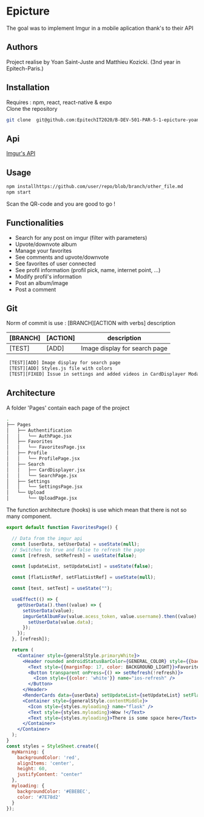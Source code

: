 # Epicture

The goal was to implement Imgur in a mobile aplication thank's to their API

## Authors

Project realise by Yoan Saint-Juste and Matthieu Kozicki. (3nd year in Epitech-Paris.)

## Installation

Requires : npm, react, react-native & expo </br>
Clone the repository

```bash
git clone  git@github.com:EpitechIT2020/B-DEV-501-PAR-5-1-epicture-yoan.saint-juste.git
```

## Api
[Imgur's API](https://apidocs.imgur.com/)

## Usage

```bash
npm installhttps://github.com/user/repo/blob/branch/other_file.md
npm start
```
Scan the QR-code and you are good to go !

## Functionalities

* Search for any post on imgur (filter with parameters)
* Upvote/downvote album
* Manage your favorites
* See comments and upvote/downvote
* See favorites of user connected
* See profil information (profil pick, name, internet point, ...)
* Modify profil's information
* Post an album/image
* Post a comment

## Git

Norm of commit is use : [BRANCH][ACTION with verbs] description

[BRANCH] | [ACTION] | description
------------ | ------------- | ------------
[TEST]|[ADD]| Image display for search page |


```bash
 [TEST][ADD] Image display for search page
 [TEST][ADD] Styles.js file with colors
 [TEST][FIXED] Issue in settings and added videos in CardDisplayer Modal
```

## Architecture
A folder 'Pages' contain each page of the project

```bash
.
├── Pages
│   ├── Authentification
│   │   └── AuthPage.jsx
│   ├── Favorites
│   │   └── FavoritesPage.jsx
│   ├── Profile
│   │   └── ProfilePage.jsx
│   ├── Search
│   │   ├── CardDisplayer.jsx
│   │   └── SearchPage.jsx
│   ├── Settings
│   │   └── SettingsPage.jsx
│   └── Upload
│       └── UploadPage.jsx

```

The function architecture (hooks) is use which mean that there is not so many component.

```jsx
export default function FavoritesPage() {

  // Data from the imgur api
  const [userData, setUserData] = useState(null);
  // Switches to true and false to refresh the page
  const [refresh, setRefresh] = useState(false);

  const [updateList, setUpdateList] = useState(false);

  const [flatListRef, setFlatListRef] = useState(null);

  const [test, setTest] = useState("");

  useEffect(() => {
    getUserData().then((value) => {
      setUserData(value);
      imgurGetAlbumFav(value.acess_token, value.username).then((value) => {
        setUserData(value.data);
      });
    });
  }, [refresh]);

  return (
    <Container style={generalStyle.primaryWhite}>
      <Header rounded androidStatusBarColor={GENERAL_COLOR} style={{backgroundColor: GENERAL_COLOR}}>
        <Text style={{marginTop: 17, color: BACKGROUND_LIGHT}}>Favorites </Text>
        <Button transparent onPress={() => setRefresh(!refresh)}>
          <Icon style={{color: 'white'}} name="ios-refresh" />
        </Button>
      </Header>
      <RenderCards data={userData} setUpdateList={setUpdateList} setFlatListRef={setFlatListRef} />
      <Container style={generalStyle.contentMiddle}>
        <Icon style={styles.myloading} name="flask" />
        <Text style={styles.myloading}>Wow !</Text>
        <Text style={styles.myloading}>There is some space here</Text>
      </Container>
    </Container>
  );
}
const styles = StyleSheet.create({
  myWarning: {
    backgroundColor: 'red',
    alignItems: 'center',
    height: 60,
    justifyContent: "center"
  },
  myloading: {
    backgroundColor: '#EBEBEC',
    color: '#7E78d2'
  }
});

```